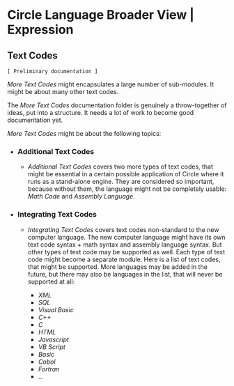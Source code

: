 ﻿Circle Language Broader View | Expression
=========================================

Text Codes
-----------

`[ Preliminary documentation ]`

*More Text Codes* might encapsulates a large number of sub-modules. It might be about many other text codes.

The *More Text Codes* documentation folder is genuinely a throw-together of ideas, put into a structure. It needs a lot of work to become good documentation yet.

*More Text Codes* might be about the following topics:

- ### Additional Text Codes

    - *Additional Text Codes* covers two more types of text codes, that might be essential in a certain possible application of Circle where it runs as a stand-alone engine. They are considered so important, because without them, the language might not be completely usable: *Math Code* and *Assembly Language*.

- ### Integrating Text Codes

    - *Integrating Text Codes* covers text codes non-standard to the new computer language. The new computer language might have its own text code syntax + math syntax and assembly language syntax. But other types of text code may be supported as well. Each type of text code might become a separate module. Here is a list of text codes, that might be supported. More languages may be added in the future, but there may also be languages in the list, that will never be supported at all:
     
        - *XML*
        - *SQL*
        - *Visual Basic*
        - *C++*
        - *C*
        - *HTML*
        - *Javascript*
        - *VB Script*
        - *Basic*
        - *Cobol*
        - *Fortran*
        - *...*